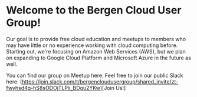 # Welcome to the Bergen Cloud User Group!

Our goal is to provide free cloud education and meetups to members who may have little or no experience working with cloud computing before.
Starting out, we're focusing on Amazon Web Services (AWS), but we plan on expanding to Google Cloud Platform and Microsoft Azure in the future as well.

You can find our group on Meetup here: <URL>
Feel free to join our public Slack here: (https://join.slack.com/t/bergencloudusergroup/shared_invite/zt-fwyhsd4g-hS8sODOjTLPii_BDgu2YKw)[Join Us!]
